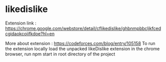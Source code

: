 # likedislike
Extension link : https://chrome.google.com/webstore/detail/cflikedislike/ghbnmpbbcljkfcedcgidaokcoiifkdoe?hl=en

More about extension : https://codeforces.com/blog/entry/105158
To run the extension locally load the unpacked likeDislike extension in the chrome browser, run npm start in root directory of the project
